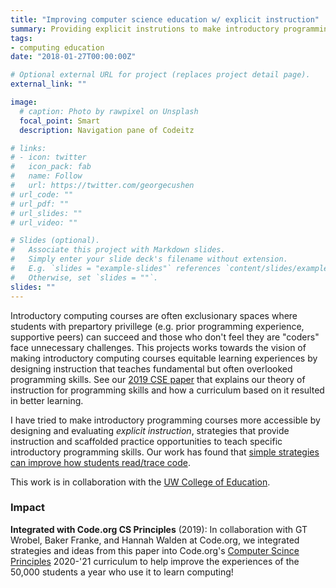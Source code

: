 ```yaml
---
title: "Improving computer science education w/ explicit instruction"
summary: Providing explicit instrutions to make introductory programming more approachable.
tags:
- computing education
date: "2018-01-27T00:00:00Z"

# Optional external URL for project (replaces project detail page).
external_link: ""

image:
  # caption: Photo by rawpixel on Unsplash
  focal_point: Smart
  description: Navigation pane of Codeitz

# links:
# - icon: twitter
#   icon_pack: fab
#   name: Follow
#   url: https://twitter.com/georgecushen
# url_code: ""
# url_pdf: ""
# url_slides: ""
# url_video: ""

# Slides (optional).
#   Associate this project with Markdown slides.
#   Simply enter your slide deck's filename without extension.
#   E.g. `slides = "example-slides"` references `content/slides/example-slides.md`.
#   Otherwise, set `slides = ""`.
slides: ""
---
```


Introductory computing courses are often exclusionary spaces where students with prepartory privillege (e.g. prior programming experience, supportive peers) can succeed and those who don't feel they are "coders" face unnecessary challenges. This projects works towards the vision of making introductory computing courses equitable learning experiences by designing instruction that teaches fundamental but often overlooked programming skills. See our [2019 CSE paper](/publication/cse-2019/) that explains our theory of instruction for programming skills and how a curriculum based on it resulted in better learning.

I have tried to make introductory programming courses more accessible by designing and evaluating _explicit instruction_, strategies that provide instruction and scaffolded practice opportunities to teach specific introductory programming skills. Our work has found that [simple strategies can improve how students read/trace code](/publication/sigcse-2018).

This work is in collaboration with the [UW College of Education](https://education.uw.edu/).

### Impact
**Integrated with Code.org CS Principles** (2019): In collaboration with GT Wrobel, Baker Franke, and Hannah Walden at Code.org, we integrated strategies and ideas from this paper into Code.org's [Computer Scince Principles](https://code.org/educate/csp) 2020-'21 curriculum to help improve the experiences of the 50,000 students a year who use it to learn computing!